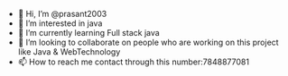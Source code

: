 - 👋 Hi, I’m @prasant2003
- 👀 I’m interested in java
- 🌱 I’m currently learning Full stack java
- 💞️ I’m looking to collaborate on people who are working on this project like Java & WebTechnology
- 📫 How to reach me contact through this number:7848877081

<!---
prasant2003/prasant2003 is a ✨ special ✨ repository because its `README.md` (this file) appears on your GitHub profile.
You can click the Preview link to take a look at your changes.
--->
